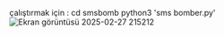 çalıştırmak için : 
cd smsbomb
python3 'sms bomber.py'
![Ekran görüntüsü 2025-02-27 215212](https://github.com/user-attachments/assets/06b528ee-d6ff-4a4a-8e95-56715d509817)
